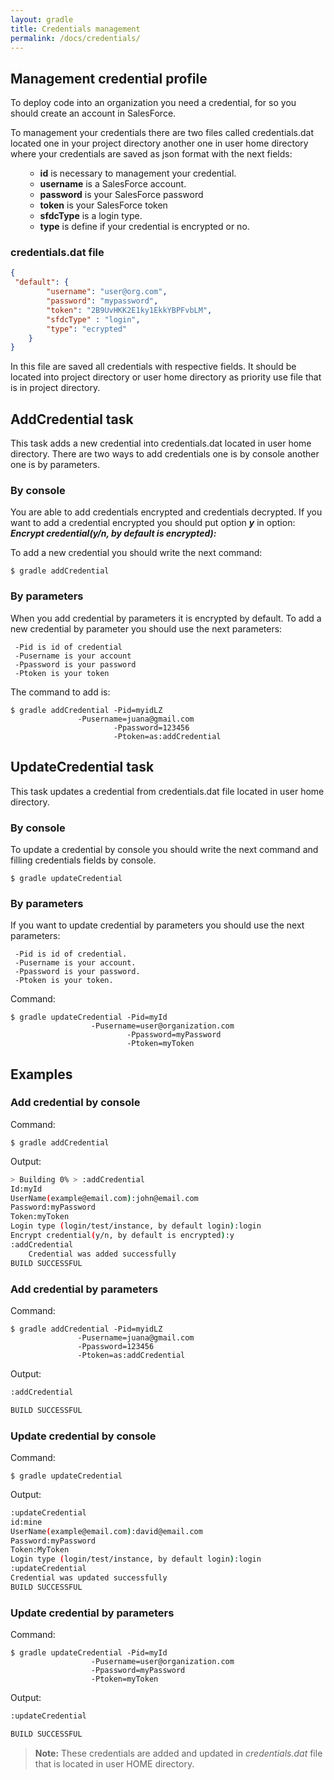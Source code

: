 ```yaml
---
layout: gradle
title: Credentials management
permalink: /docs/credentials/
---
```

## Management credential profile

To deploy code into an organization you need a credential, for so you should create an account in SalesForce.

To management your credentials there are two files called credentials.dat located one in your project directory another one in user home directory where your credentials are saved as json format with the next fields:
<ol>
	<ul>
		<li><strong>id</strong> is necessary to management your credential.</li>
		<li><strong>username</strong> is a SalesForce account.</li>
		<li><strong>password</strong> is your SalesForce password</li>
		<li><strong>token</strong> is your SalesForce token</li>
		<li><strong>sfdcType</strong> is a login type.</li>
		<li><strong>type</strong> is define if your credential is encrypted or no.</li>
	</ul>
</ol>

### **credentials.dat file**
```json
{
 "default": {
        "username": "user@org.com",
        "password": "mypassword",
        "token": "2B9UvHKK2E1ky1EkkYBPFvbLM",
        "sfdcType" : "login",
        "type": "ecrypted"
    }
}
```

In this file are saved all credentials with respective fields. It should be located into project directory or user home directory as priority use file that is in project directory.

## AddCredential task

This task adds a new credential into credentials.dat located in user home directory. There are two ways to add credentials one is by console another one is by parameters.

###  By console

You are able to add credentials encrypted and credentials decrypted. If you want to add a credential encrypted you should put option ***y*** in option: ***Encrypt credential(y/n, by default is encrypted):***

To add a new credential you should write the next command:

	$ gradle addCredential

### By parameters
When you add credential by parameters it is encrypted by default. To add a new credential by parameter you should use the next parameters:

	 -Pid is id of credential
	 -Pusername is your account
	 -Ppassword is your password
	 -Ptoken is your token

The command to add is:

	$ gradle addCredential -Pid=myidLZ 
			       -Pusername=juana@gmail.com
	                       -Ppassword=123456 
	                       -Ptoken=as:addCredential



## UpdateCredential  task
This task updates a credential from credentials.dat file located in user home directory.

### By console

To update a credential by console you should write  the next command and filling credentials fields by console.

	$ gradle updateCredential


### By parameters
If you want to update credential by parameters you should use the next parameters:

	 -Pid is id of credential.
	 -Pusername is your account.
	 -Ppassword is your password.
	 -Ptoken is your token.

Command:

	$ gradle updateCredential -Pid=myId 
			          -Pusername=user@organization.com
	                          -Ppassword=myPassword 
	                          -Ptoken=myToken


## Examples

### Add credential by console

Command:

	$ gradle addCredential

Output:

```bash
> Building 0% > :addCredential
Id:myId
UserName(example@email.com):john@email.com
Password:myPassword
Token:myToken
Login type (login/test/instance, by default login):login
Encrypt credential(y/n, by default is encrypted):y
:addCredential
	Credential was added successfully
BUILD SUCCESSFUL
```

### Add credential by parameters

Command:

	$ gradle addCredential -Pid=myidLZ 
			       -Pusername=juana@gmail.com
			       -Ppassword=123456 
			       -Ptoken=as:addCredential

Output:

```bash
:addCredential

BUILD SUCCESSFUL
```


### Update credential by console

Command:

	$ gradle updateCredential

Output:

```bash
:updateCredential
id:mine
UserName(example@email.com):david@email.com
Password:myPassword
Token:MyToken
Login type (login/test/instance, by default login):login
:updateCredential
Credential was updated successfully
BUILD SUCCESSFUL
```

### Update credential by parameters

Command:

	$ gradle updateCredential -Pid=myId 
			          -Pusername=user@organization.com
		    		  -Ppassword=myPassword 
		    		  -Ptoken=myToken

Output:

```bash
:updateCredential

BUILD SUCCESSFUL
```

> **Note:** These credentials are added and updated in *credentials.dat* file that is located in user HOME directory.
